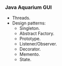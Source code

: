 
### Java Aquarium GUI 
- Threads.
- Design patterns:
  - Singleton.
  - Abstract Factory.
  - Prototype.
  - Listener/Observer.
  - Decorator.
  - Memento.
  - State.
